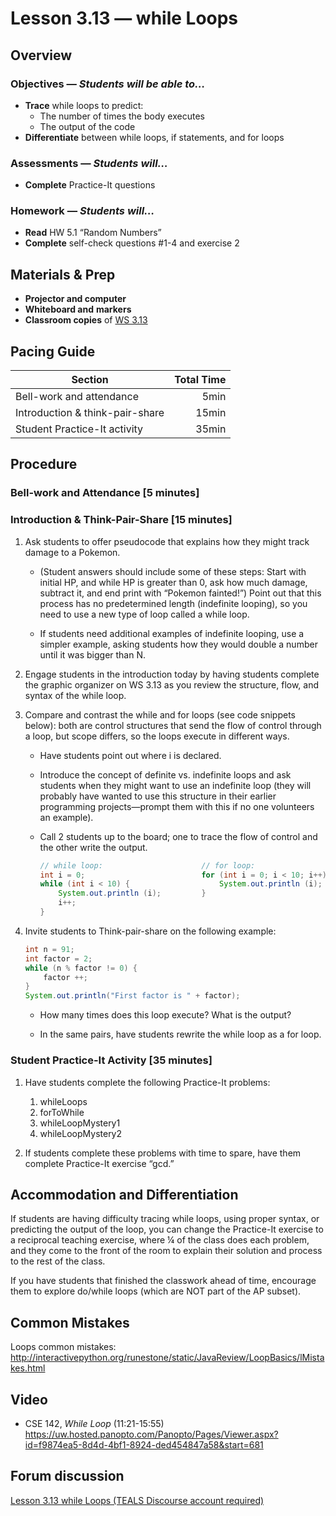 Lesson 3.13 — while Loops
====================================================================================================

Overview
--------
### Objectives — _Students will be able to…_
- **Trace** while loops to predict:
  - The number of times the body executes
  - The output of the code
- **Differentiate** between while loops, if statements, and for loops

### Assessments — _Students will…_
- **Complete** Practice-It questions

### Homework — _Students will…_
- **Read** HW 5.1 “Random Numbers”
- **Complete** self-check questions \#1-4 and exercise 2


Materials & Prep
----------------
- **Projector and computer**
- **Whiteboard and** **markers**
- **Classroom copies** of [WS 3.13]


Pacing Guide
------------
| Section                         | Total Time |
|---------------------------------|-----------:|
| Bell-work and attendance        |       5min |
| Introduction & think-pair-share |      15min |
| Student Practice-It activity    |      35min |


Procedure
---------

### Bell-work and Attendance \[5 minutes\]

### Introduction & Think-Pair-Share \[15 minutes\]

1. Ask students to offer pseudocode that explains how they might track damage to a Pokemon.

   - (Student answers should include some of these steps: Start with initial HP, and while HP is
     greater than 0, ask how much damage, subtract it, and end print with “Pokemon fainted!”) Point
     out that this process has no predetermined length (indefinite looping), so you need to use a
     new type of loop called a while loop.

   - If students need additional examples of indefinite looping, use a simpler example, asking
     students how they would double a number until it was bigger than N.

2. Engage students in the introduction today by having students complete the graphic organizer on
   WS 3.13 as you review the structure, flow, and syntax of the while loop.

3. Compare and contrast the while and for loops (see code snippets below): both are control
   structures that send the flow of control through a loop, but scope differs, so the loops execute
   in different ways.

   - Have students point out where i is declared.

   - Introduce the concept of definite vs. indefinite loops and ask students when they might want to
     use an indefinite loop (they will probably have wanted to use this structure in their earlier
     programming projects—prompt them with this if no one volunteers an example).

   - Call 2 students up to the board; one to trace the flow of control and the other write the
     output.

     ``` Java
     // while loop:                      // for loop:
     int i = 0;                          for (int i = 0; i < 10; i++) {
     while (int i < 10) {                    System.out.println (i);
         System.out.println (i);         }
         i++;
     }
     ```

4. Invite students to Think-pair-share on the following example:

   ``` Java
   int n = 91;
   int factor = 2;
   while (n % factor != 0) {
       factor ++;
   }
   System.out.println("First factor is " + factor);
   ```

   - How many times does this loop execute? What is the output?

   - In the same pairs, have students rewrite the while loop as a for loop.

### Student Practice-It Activity \[35 minutes\]
1. Have students complete the following Practice-It problems:

   1. whileLoops<br>
   2. forToWhile<br>
   3. whileLoopMystery1<br>
   4. whileLoopMystery2

2. If students complete these problems with time to spare, have them complete Practice-It exercise
   “gcd.”


Accommodation and Differentiation
---------------------------------
If students are having difficulty tracing while loops, using proper syntax, or predicting the output
of the loop, you can change the Practice-It exercise to a reciprocal teaching exercise, where ¼ of
the class does each problem, and they come to the front of the room to explain their solution and
process to the rest of the class.

If you have students that finished the classwork ahead of time, encourage them to explore do/while
loops (which are NOT part of the AP subset).


Common Mistakes
---------------
Loops common mistakes:
<http://interactivepython.org/runestone/static/JavaReview/LoopBasics/lMistakes.html>

[WS 3.13]:  https://raw.githubusercontent.com/TEALSK12/apcsa/master/curriculum/Unit3/WS%203.13.docx


Video
-----
- CSE 142, _While Loop_ (11:21-15:55)<br>
  <https://uw.hosted.panopto.com/Panopto/Pages/Viewer.aspx?id=f9874ea5-8d4d-4bf1-8924-ded454847a58&start=681>


Forum discussion
----------------
[Lesson 3.13 while Loops (TEALS Discourse account required)](http://tealsk12.trydiscourse.com/c/unit-3/3-13-while-loops)
